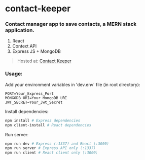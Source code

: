 # contact-keeper

### Contact manager app to save contacts, a MERN stack application.

1. React
1. Context API
1. Express JS + MongoDB

> Hosted at: [Contact Keeper](http://sps-contact-keeper.herokuapp.com/login)


### Usage:
Add your environment variables in 'dev.env' file (in root directory):
```env
PORT=Your_Express_Port
MONGODB_URI=Your_MongoDB_URI
JWT_SECRET=Your_Jwt_Secret
```

Install dependencies:

```bash
npm install # Express dependencies
npm client-install # React dependencies
```

Run server:

```bash
npm run dev # Express (:1337) and React (:3000)
npm run server # Express API only (:1337)
npm run client # React client only (:3000)
```
